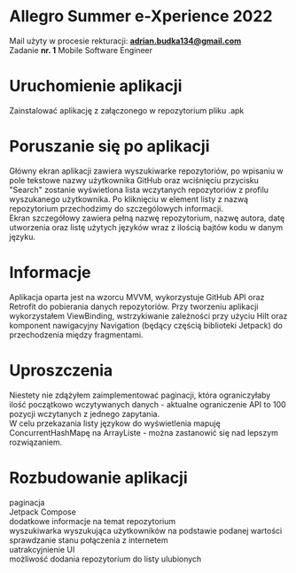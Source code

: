 # Allegro Summer e-Xperience 2022 
Mail użyty w procesie rekturacji: <b>adrian.budka134@gmail.com</b> <br />
Zadanie <b>nr. 1</b> Mobile Software Engineer

# Uruchomienie aplikacji
Zainstalować aplikację z załączonego w repozytorium pliku .apk

# Poruszanie się po aplikacji
Główny ekran aplikacji zawiera wyszukiwarke repozytoriów, po wpisaniu w pole tekstowe nazwy użytkownika GitHub oraz wciśnięciu przycisku "Search" zostanie wyświetlona lista wczytanych repozytoriów z profilu wyszukanego użytkownika. Po kliknięciu w element listy z nazwą repozytorium przechodzimy do szczególowych informacji. <br />
Ekran szczegółowy zawiera pełną nazwę repozytorium, nazwę autora, datę utworzenia oraz listę użytych języków wraz z ilością bajtów kodu w danym języku.

# Informacje
Aplikacja oparta jest na wzorcu MVVM, wykorzystuje GitHub API oraz Retrofit do pobierania danych repozytoriów. Przy tworzeniu aplikacji wykorzystałem ViewBinding, wstrzykiwanie zależności przy użyciu Hilt oraz komponent nawigacyjny Navigation (będący częścią biblioteki Jetpack) do przechodzenia między fragmentami. 

# Uproszczenia
Niestety nie zdążyłem zaimplementować paginacji, która ograniczyłaby ilość początkowo wczytywanych danych - aktualne ograniczenie API to 100 pozycji wczytanych z jednego zapytania. <br />
W celu przekazania listy językow do wyświetlenia mapuję ConcurrentHashMapę na ArrayListe - można zastanowić się nad lepszym rozwiązaniem.

# Rozbudowanie aplikacji
paginacja <br />
Jetpack Compose <br />
dodatkowe informacje na temat repozytorium <br />
wyszukiwarka wyszukująca użytkowników na podstawie podanej wartości <br />
sprawdzanie stanu połączenia z internetem <br />
uatrakcyjnienie UI <br />
możliwość dodania repozytorium do listy ulubionych <br />
